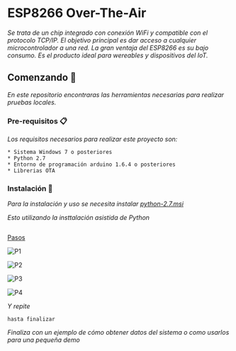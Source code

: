 # ESP8266 Over-The-Air
_Se trata de un chip integrado con conexión WiFi y compatible con el protocolo TCP/IP. El objetivo principal es dar acceso a cualquier microcontrolador a una red._
_La gran ventaja del ESP8266 es su bajo consumo. Es el producto ideal para wereables y dispositivos del IoT._

## Comenzando 🚀

_En este repositorio encontraras las herramientas necesarias para realizar pruebas locales._


### Pre-requisitos 📋

_Los requisitos necesarios para realizar este proyecto son:_

```
* Sistema Windows 7 o posteriores
* Python 2.7
* Entorno de programación arduino 1.6.4 o posteriores
* Librerias OTA
```

### Instalación 🔧

_Para la instalación y uso se necesita instalar [python-2.7.msi](https://github.com/Ronye215/ESP8266_OTA/blob/main/python-2.7.msi)_

_Esto utilizando la insttalación asistida de Python_

```
```
[Pasos](https://user-images.githubusercontent.com/88066056/146028470-e33a94e6-7479-476a-934c-b2c783eadd56.jpg)

![P1](https://user-images.githubusercontent.com/88066056/146028470-e33a94e6-7479-476a-934c-b2c783eadd56.jpg)

![P2](https://user-images.githubusercontent.com/88066056/146028519-18779bd7-7829-45a8-86cb-8dfdd92f9241.jpg)

![P3](https://user-images.githubusercontent.com/88066056/146028567-d18cc6f0-94ed-4860-9ae5-02f8fe30437f.jpg)

![P4](https://user-images.githubusercontent.com/88066056/146028607-4649ee2a-1c4c-4db8-95b9-86021f5a8b08.jpg)


_Y repite_

```
hasta finalizar
```

_Finaliza con un ejemplo de cómo obtener datos del sistema o como usarlos para una pequeña demo_
